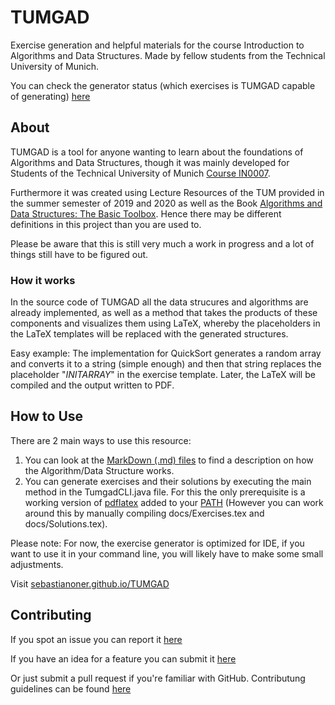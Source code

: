# TUMGAD
<!-- favicon by Becris from flaticon.com -->
Exercise generation and helpful materials for the course Introduction to Algorithms and Data Structures.
Made by fellow students from the Technical University of Munich.

You can check the generator status (which exercises is TUMGAD capable of generating) [here](https://github.com/users/SebastianOner/projects/1)
## About
TUMGAD is a tool for anyone wanting to learn about the foundations of Algorithms and Data Structures, though it 
was mainly developed for Students of the Technical University of Munich [Course IN0007](https://campus.tum.de/tumonline/WBMODHB.wbShowMHBReadOnly?pKnotenNr=452818).

Furthermore it was created using Lecture Resources of the TUM provided in the summer
semester of 2019 and 2020 as well as the Book [Algorithms and Data Structures: The Basic Toolbox](https://www.springer.com/gp/book/9783540779773).
Hence there may be different definitions in this project than you are used to.

Please be aware that this is still very much a work in progress and a lot of things still have to be figured out.

### How it works
In the source code of TUMGAD all the data strucures and algorithms are already
implemented, as well as a method that takes the products of these components 
and visualizes them using LaTeX, whereby the placeholders in the LaTeX templates 
will be replaced with the generated structures.

Easy example: The implementation for QuickSort generates a random array and converts it
to a string (simple enough) and then that string replaces the placeholder "$INITARRAY$" in the 
exercise template. Later, the LaTeX will be compiled and the output written to PDF. 
## How to Use
There are 2 main ways to use this resource:
1. You can look at the [MarkDown (.md) files](https://sebastianoner.github.io/TUMGAD/src/routes) to find a description on how the Algorithm/Data Structure
works.
2. You can generate exercises and their solutions by executing the main method in the TumgadCLI.java file.
For this the only prerequisite is a working version of [pdflatex](https://www.latex-project.org/get/) added 
to your [PATH](https://tex.stackexchange.com/questions/60702/setting-up-miktex-and-texworks) (However you can work around this by manually compiling docs/Exercises.tex and docs/Solutions.tex).

Please note: For now, the exercise generator is optimized for IDE, if you want to use it in your command line, you will likely
have to make some small adjustments.

Visit [sebastianoner.github.io/TUMGAD](https://sebastianoner.github.io/TUMGAD)
## Contributing
If you spot an issue you can report it [here](https://github.com/SebastianOner/TUMGAD/issues/new?assignees=&labels=&template=bug_report.md&title=)

If you have an idea for a feature you can submit it [here](https://github.com/SebastianOner/TUMGAD/issues/new?assignees=&labels=&template=feature_request.md&title=)

Or just submit a pull request if you're familiar with GitHub. Contributung guidelines can be found [here](CONTRIBUTING.md)

